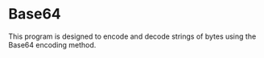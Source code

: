 # Base64
This program is designed to encode and decode strings of bytes using the Base64 encoding method.

